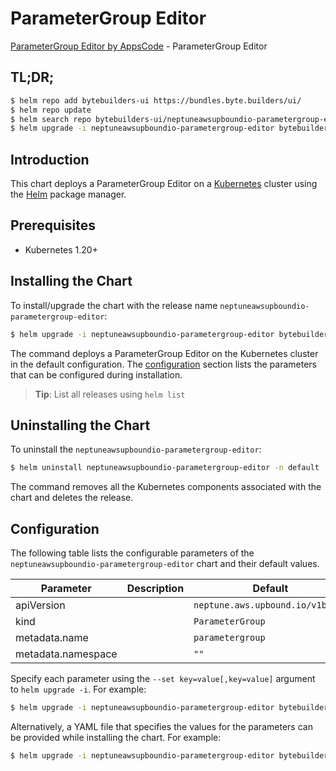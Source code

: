 # ParameterGroup Editor

[ParameterGroup Editor by AppsCode](https://byte.builders) - ParameterGroup Editor

## TL;DR;

```bash
$ helm repo add bytebuilders-ui https://bundles.byte.builders/ui/
$ helm repo update
$ helm search repo bytebuilders-ui/neptuneawsupboundio-parametergroup-editor --version=v0.4.18
$ helm upgrade -i neptuneawsupboundio-parametergroup-editor bytebuilders-ui/neptuneawsupboundio-parametergroup-editor -n default --create-namespace --version=v0.4.18
```

## Introduction

This chart deploys a ParameterGroup Editor on a [Kubernetes](http://kubernetes.io) cluster using the [Helm](https://helm.sh) package manager.

## Prerequisites

- Kubernetes 1.20+

## Installing the Chart

To install/upgrade the chart with the release name `neptuneawsupboundio-parametergroup-editor`:

```bash
$ helm upgrade -i neptuneawsupboundio-parametergroup-editor bytebuilders-ui/neptuneawsupboundio-parametergroup-editor -n default --create-namespace --version=v0.4.18
```

The command deploys a ParameterGroup Editor on the Kubernetes cluster in the default configuration. The [configuration](#configuration) section lists the parameters that can be configured during installation.

> **Tip**: List all releases using `helm list`

## Uninstalling the Chart

To uninstall the `neptuneawsupboundio-parametergroup-editor`:

```bash
$ helm uninstall neptuneawsupboundio-parametergroup-editor -n default
```

The command removes all the Kubernetes components associated with the chart and deletes the release.

## Configuration

The following table lists the configurable parameters of the `neptuneawsupboundio-parametergroup-editor` chart and their default values.

|     Parameter      | Description |                   Default                   |
|--------------------|-------------|---------------------------------------------|
| apiVersion         |             | <code>neptune.aws.upbound.io/v1beta1</code> |
| kind               |             | <code>ParameterGroup</code>                 |
| metadata.name      |             | <code>parametergroup</code>                 |
| metadata.namespace |             | <code>""</code>                             |


Specify each parameter using the `--set key=value[,key=value]` argument to `helm upgrade -i`. For example:

```bash
$ helm upgrade -i neptuneawsupboundio-parametergroup-editor bytebuilders-ui/neptuneawsupboundio-parametergroup-editor -n default --create-namespace --version=v0.4.18 --set apiVersion=neptune.aws.upbound.io/v1beta1
```

Alternatively, a YAML file that specifies the values for the parameters can be provided while
installing the chart. For example:

```bash
$ helm upgrade -i neptuneawsupboundio-parametergroup-editor bytebuilders-ui/neptuneawsupboundio-parametergroup-editor -n default --create-namespace --version=v0.4.18 --values values.yaml
```
